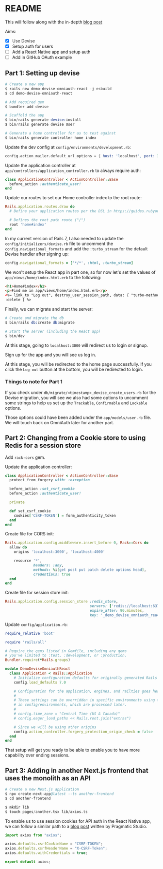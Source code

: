 # README

This will follow along with the in-depth [blog post](https://blog.dennisokeeffe.com)

Aims:

- [x] Use Devise
- [x] Setup auth for users
- [ ] Add a React Native app and setup auth
- [ ] Add in GitHub OAuth example

## Part 1: Setting up devise

```s
# Create a new app
$ rails new demo-devise-omniauth-react -j esbuild
$ cd demo-devise-omniauth-react

# Add required gem
$ bundler add devise

# Scaffold the app
$ bin/rails generate devise:install
$ bin/rails generate devise User

# Generate a home controller for us to test against
$ bin/rails generate controller home index
```

Update the dev config at `config/environments/development.rb`:

```s
config.action_mailer.default_url_options = { host: 'localhost', port: 3000 }
```

Update the application controller at `app/controllers/application_controller.rb` to always require auth:

```rb
class ApplicationController < ActionController::Base
  before_action :authenticate_user!
end
```

Update our routes to set our Home controller index to the root route:

```rb
Rails.application.routes.draw do
  # Define your application routes per the DSL in https://guides.rubyonrails.org/routing.html

  # Defines the root path route ("/")
  root 'home#index'
end
```

In my current version of Rails 7, I also needed to update the `config/initializers/devise.rb` file to uncomment the `config.navigational_formats` and add the `:turbo_stream` for the default Devise handler after signing up:

```rb
config.navigational_formats = ['*/*', :html, :turbo_stream]
```

We won't setup the React app in part one, so for now let's set the values of `app/views/home/index.html.erb` to the following:

```html
<h1>Home#index</h1>
<p>Find me in app/views/home/index.html.erb</p>
<%= link_to "Log out", destroy_user_session_path, data: { "turbo-method":
:delete } %>
```

Finally, we can migrate and start the server:

```s
# Create and migrate the db
$ bin/rails db:create db:migrate

# Start the server (including the React app)
$ bin/dev
```

At this stage, going to `localhost:3000` will redirect us to login or signup.

Sign up for the app and you will see us log in.

At this stage, you will be redirected to the home page successfully. If you click the `Log out` button at the bottom, you will be redirected to login.

### Things to note for Part 1

If you check under `db/migrate/<timestamp>_devise_create_users.rb` for the Devise migration, you will see we also had some options to uncomment some strings to help us set up the `Trackable`, `Confirmable` and `Lockable` options.

Those options could have been added under the `app/models/user.rb` file. We will touch back on OmniAuth later for another part.

## Part 2: Changing from a Cookie store to using Redis for a session store

Add `rack-cors` gem.

Update the application controller:

```rb
class ApplicationController < ActionController::Base
  protect_from_forgery with: :exception

  before_action :set_csrf_cookie
  before_action :authenticate_user!

  private

  def set_csrf_cookie
    cookies['CSRF-TOKEN'] = form_authenticity_token
  end
end
```

Create file for CORS init:

```rb
Rails.application.config.middleware.insert_before 0, Rack::Cors do
  allow do
    origins 'localhost:3000', 'localhost:4000'

    resource '*',
             headers: :any,
             methods: %i[get post put patch delete options head],
             credentials: true
  end
end
```

Create file for session store init:

```rb
Rails.application.config.session_store :redis_store,
                                       servers: ['redis://localhost:6379/0/session'],
                                       expire_after: 90.minutes,
                                       key: '_demo_devise_omniauth_react_session'
```

Update `config/application.rb`:

```rb
require_relative 'boot'

require 'rails/all'

# Require the gems listed in Gemfile, including any gems
# you've limited to :test, :development, or :production.
Bundler.require(*Rails.groups)

module DemoDeviseOmniauthReact
  class Application < Rails::Application
    # Initialize configuration defaults for originally generated Rails version.
    config.load_defaults 7.0

    # Configuration for the application, engines, and railties goes here.
    #
    # These settings can be overridden in specific environments using the files
    # in config/environments, which are processed later.
    #
    # config.time_zone = "Central Time (US & Canada)"
    # config.eager_load_paths << Rails.root.join("extras")

    # Since we will be using other origins
    config.action_controller.forgery_protection_origin_check = false
  end
end
```

That setup will get you ready to be able to enable you to have more capability over ending sessions.

## Part 3: Adding in another Next.js frontend that uses the monolith as an API

```s
# Create a new Next.js application
$ npx create-next-app@latest --ts another-frontend
$ cd another-frontend

$ mkdir lib
$ touch pages/another.tsx lib/axios.ts
```

To enable us to use session cookies for API auth in the React Native app, we can follow a similar path to a [blog post](https://pragmaticstudio.com/tutorials/rails-session-cookies-for-api-authentication) written by Pragmatic Studio.

```ts
import axios from "axios";

axios.defaults.xsrfCookieName = "CSRF-TOKEN";
axios.defaults.xsrfHeaderName = "X-CSRF-Token";
axios.defaults.withCredentials = true;

export default axios;
```
